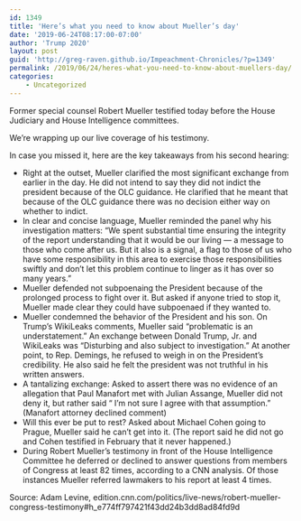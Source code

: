 ```yaml
---
id: 1349
title: 'Here’s what you need to know about Mueller’s day'
date: '2019-06-24T08:17:00-07:00'
author: 'Trump 2020'
layout: post
guid: 'http://greg-raven.github.io/Impeachment-Chronicles/?p=1349'
permalink: /2019/06/24/heres-what-you-need-to-know-about-muellers-day/
categories:
    - Uncategorized
---
```


Former special counsel Robert Mueller testified today before the House Judiciary and House Intelligence committees.

We’re wrapping up our live coverage of his testimony.

In case you missed it, here are the key takeaways from his second hearing:

- Right at the outset, Mueller clarified the most significant exchange from earlier in the day. He did not intend to say they did not indict the president because of the OLC guidance. He clarified that he meant that because of the OLC guidance there was no decision either way on whether to indict.
- In clear and concise language, Mueller reminded the panel why his investigation matters: “We spent substantial time ensuring the integrity of the report understanding that it would be our living — a message to those who come after us. But it also is a signal, a flag to those of us who have some responsibility in this area to exercise those responsibilities swiftly and don’t let this problem continue to linger as it has over so many years.”
- Mueller defended not subpoenaing the President because of the prolonged process to fight over it. But asked if anyone tried to stop it, Mueller made clear they could have subpoenaed if they wanted to.
- Mueller condemned the behavior of the President and his son. On Trump’s WikiLeaks comments, Mueller said “problematic is an understatement.” An exchange between Donald Trump, Jr. and WikiLeaks was “Disturbing and also subject to investigation.” At another point, to Rep. Demings, he refused to weigh in on the President’s credibility. He also said he felt the president was not truthful in his written answers.
- A tantalizing exchange: Asked to assert there was no evidence of an allegation that Paul Manafort met with Julian Assange, Mueller did not deny it, but rather said “ I’m not sure I agree with that assumption.” (Manafort attorney declined comment)
- Will this ever be put to rest? Asked about Michael Cohen going to Prague, Mueller said he can’t get into it. (The report said he did not go and Cohen testified in February that it never happened.)
- During Robert Mueller’s testimony in front of the House Intelligence Committee he deferred or declined to answer questions from members of Congress at least 82 times, according to a CNN analysis. Of those instances Mueller referred lawmakers to his report at least 4 times.

Source: Adam Levine, edition.cnn.com/politics/live-news/robert-mueller-congress-testimony#h\_e774ff797421f43dd24b3dd8ad84fd9d
